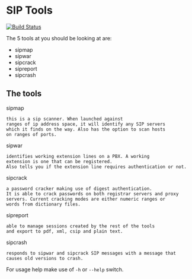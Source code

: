 # SIP Tools

[![Build Status](https://travis-ci.org/rbagrov/SIPTools.svg?branch=master)](https://travis-ci.org/rbagrov/SIPTools)

The 5 tools at you should be looking at are:

- sipmap
- sipwar
- sipcrack
- sipreport
- sipcrash

## The tools

sipmap

	this is a sip scanner. When launched against
	ranges of ip address space, it will identify any SIP servers 
	which it finds on the way. Also has the option to scan hosts 
	on ranges of ports.

sipwar

	identifies working extension lines on a PBX. A working 
	extension is one that can be registered. 
	Also tells you if the extension line requires authentication or not. 

sipcrack
	
	a password cracker making use of digest authentication. 
	It is able to crack passwords on both registrar servers and proxy 
	servers. Current cracking modes are either numeric ranges or
	words from dictionary files.

sipreport

	able to manage sessions created by the rest of the tools
	and export to pdf, xml, csip and plain text.

sipcrash
	
	responds to sipwar and sipcrack SIP messages with a message that
	causes old versions to crash. 

For usage help make use of `-h` or `--help` switch.

